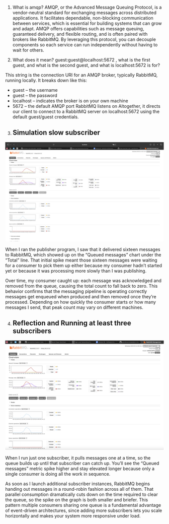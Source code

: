 1. What is amqp?
AMQP, or the Advanced Message Queuing Protocol, is a vendor-neutral standard for exchanging messages across distributed applications. It facilitates dependable, non-blocking communication between services, which is essential for building systems that can grow and adapt. AMQP offers capabilities such as message queuing, guaranteed delivery, and flexible routing, and is often paired with brokers like RabbitMQ. By leveraging this protocol, you can decouple components so each service can run independently without having to wait for others.


2. What does it mean? guest:guest@localhost:5672 , what is the first guest, and what is the second guest, and what is localhost:5672 is for?
   
This string is the connection URI for an AMQP broker, typically RabbitMQ, running locally. It breaks down like this:
- guest – the username
- guest – the password
- localhost – indicates the broker is on your own machine
- 5672 – the default AMQP port RabbitMQ listens on
Altogether, it directs our client to connect to a RabbitMQ server on localhost:5672 using the default guest/guest credentials.


3. ## Simulation slow subscriber
![Screenshot 2025-05-14 at 09.19.22.png](img/Screenshot%202025-05-14%20at%2009.19.22.png)

When I ran the publisher program, I saw that it delivered sixteen messages to RabbitMQ, which showed up on the “Queued messages” chart under the “Total” line. That initial spike meant those sixteen messages were waiting for a consumer to pick them up either because my consumer hadn’t started yet or because it was processing more slowly than I was publishing.

Over time, my consumer caught up: each message was acknowledged and removed from the queue, causing the total count to fall back to zero. This behavior confirms that the messaging pipeline is operating correctly messages get enqueued when produced and then removed once they’re processed. Depending on how quickly the consumer starts or how many messages I send, that peak count may vary on different machines.

4. ## Reflection and Running at least three subscribers
![Screenshot 2025-05-14 at 09.34.18.png](img/Screenshot%202025-05-14%20at%2009.34.18.png)

When I run just one subscriber, it pulls messages one at a time, so the queue builds up until that subscriber can catch up. You’ll see the “Queued messages” metric spike higher and stay elevated longer because only a single consumer is doing all the work in sequence.

As soon as I launch additional subscriber instances, RabbitMQ begins handing out messages in a round-robin fashion across all of them. That parallel consumption dramatically cuts down on the time required to clear the queue, so the spike on the graph is both smaller and briefer. This pattern multiple consumers sharing one queue is a fundamental advantage of event-driven architectures, since adding more subscribers lets you scale horizontally and makes your system more responsive under load.